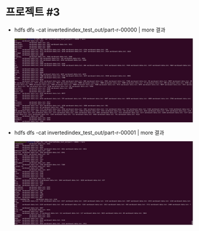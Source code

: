 # 프로젝트 #3

- hdfs dfs -cat invertedindex_test_out/part-r-00000 | more 결과

  ![00000_result](./img/00000_result.JPG)

- hdfs dfs -cat invertedindex_test_out/part-r-00001 | more 결과

  ![00001_result](./img/00001_result.JPG)

